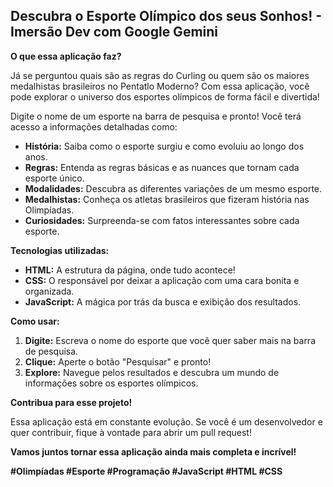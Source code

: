 ## Descubra o Esporte Olímpico dos seus Sonhos! - Imersão Dev com Google Gemini

**O que essa aplicação faz?**

Já se perguntou quais são as regras do Curling ou quem são os maiores medalhistas brasileiros no Pentatlo Moderno? Com essa aplicação, você pode explorar o universo dos esportes olímpicos de forma fácil e divertida! 

Digite o nome de um esporte na barra de pesquisa e pronto! Você terá acesso a informações detalhadas como:

* **História:** Saiba como o esporte surgiu e como evoluiu ao longo dos anos.
* **Regras:** Entenda as regras básicas e as nuances que tornam cada esporte único.
* **Modalidades:** Descubra as diferentes variações de um mesmo esporte.
* **Medalhistas:** Conheça os atletas brasileiros que fizeram história nas Olimpíadas.
* **Curiosidades:** Surpreenda-se com fatos interessantes sobre cada esporte.

**Tecnologias utilizadas:**

* **HTML:** A estrutura da página, onde tudo acontece!
* **CSS:** O responsável por deixar a aplicação com uma cara bonita e organizada.
* **JavaScript:** A mágica por trás da busca e exibição dos resultados.

**Como usar:**

1. **Digite:** Escreva o nome do esporte que você quer saber mais na barra de pesquisa.
2. **Clique:** Aperte o botão "Pesquisar" e pronto!
3. **Explore:** Navegue pelos resultados e descubra um mundo de informações sobre os esportes olímpicos.

**Contribua para esse projeto!**

Essa aplicação está em constante evolução. Se você é um desenvolvedor e quer contribuir, fique à vontade para abrir um pull request! 

**Vamos juntos tornar essa aplicação ainda mais completa e incrível!** 

**#Olimpíadas #Esporte #Programação #JavaScript #HTML #CSS**
